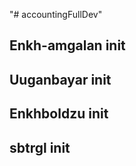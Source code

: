 "# accountingFullDev"

## Enkh-amgalan init

## Uuganbayar init

## Enkhboldzu init

## sbtrgl init
